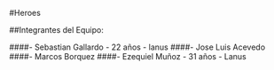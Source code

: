 #Heroes

##Integrantes del Equipo:

####- Sebastian Gallardo - 22 años - lanus
####- Jose Luis Acevedo
####- Marcos Borquez
####- Ezequiel Muñoz - 31 años - Lanus